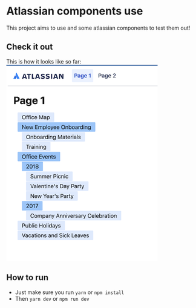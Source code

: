 # Atlassian components use

This project aims to use and some atlassian components to test them out!

## Check it out

This is how it looks like so far:
<img src="https://raw.githubusercontent.com/gustavoisensee/studies/main/atlassian-components/assets/home.png" width="400" />



## How to run

* Just make sure you run `yarn` or `npm install`
* Then `yarn dev` or `npm run dev`